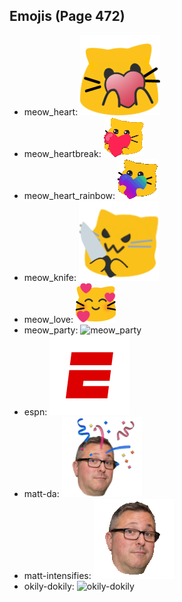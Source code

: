 
## Emojis (Page 472)

* meow_heart: ![meow_heart](output/meow_heart.png)
* meow_heartbreak: ![meow_heartbreak](output/meow_heartbreak.gif)
* meow_heart_rainbow: ![meow_heart_rainbow](output/meow_heart_rainbow.gif)
* meow_knife: ![meow_knife](output/meow_knife.png)
* meow_love: ![meow_love](output/meow_love.png)
* meow_party: ![meow_party](output/meow_party)
* espn: ![espn](output/espn.png)
* matt-da: ![matt-da](output/matt-da.png)
* matt-intensifies: ![matt-intensifies](output/matt-intensifies.gif)
* okily-dokily: ![okily-dokily](output/okily-dokily)
